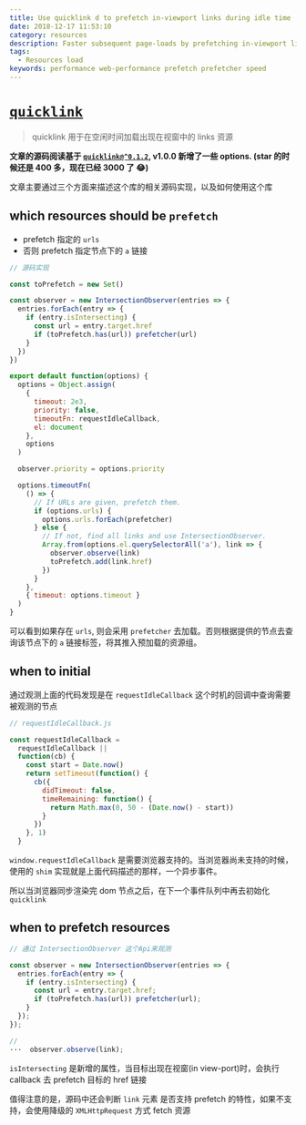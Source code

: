 ```yaml
---
title: Use quicklink d to prefetch in-viewport links during idle time
date: 2018-12-17 11:53:10
category: resources
description: Faster subsequent page-loads by prefetching in-viewport links during idle time
tags:
  - Resources load
keywords: performance web-performance prefetch prefetcher speed
---
```


<!-- [[toc]] -->

# [`quicklink`](https://github.com/GoogleChromeLabs/quicklink)

> quicklink 用于在空闲时间加载出现在视窗中的 links 资源

**文章的源码阅读基于 [`quicklink@^0.1.2`](https://github.com/GoogleChromeLabs/quicklink/tree/0.1.2), v1.0.0 新增了一些 options. (star 的时候还是 400 多，现在已经 3000 了 😂)**

文章主要通过三个方面来描述这个库的相关源码实现，以及如何使用这个库

## which resources should be `prefetch`

- prefetch 指定的 `urls`
- 否则 prefetch 指定节点下的 `a` 链接

```js
// 源码实现

const toPrefetch = new Set()

const observer = new IntersectionObserver(entries => {
  entries.forEach(entry => {
    if (entry.isIntersecting) {
      const url = entry.target.href
      if (toPrefetch.has(url)) prefetcher(url)
    }
  })
})

export default function(options) {
  options = Object.assign(
    {
      timeout: 2e3,
      priority: false,
      timeoutFn: requestIdleCallback,
      el: document
    },
    options
  )

  observer.priority = options.priority

  options.timeoutFn(
    () => {
      // If URLs are given, prefetch them.
      if (options.urls) {
        options.urls.forEach(prefetcher)
      } else {
        // If not, find all links and use IntersectionObserver.
        Array.from(options.el.querySelectorAll('a'), link => {
          observer.observe(link)
          toPrefetch.add(link.href)
        })
      }
    },
    { timeout: options.timeout }
  )
}
```

可以看到如果存在 `urls`, 则会采用 `prefetcher` 去加载。否则根据提供的节点去查询该节点下的 `a` 链接标签，将其推入预加载的资源组。

## when to initial

通过观测上面的代码发现是在 `requestIdleCallback` 这个时机的回调中查询需要被观测的节点

```js
// requestIdleCallback.js

const requestIdleCallback =
  requestIdleCallback ||
  function(cb) {
    const start = Date.now()
    return setTimeout(function() {
      cb({
        didTimeout: false,
        timeRemaining: function() {
          return Math.max(0, 50 - (Date.now() - start))
        }
      })
    }, 1)
  }
```

`window.requestIdleCallback` 是需要浏览器支持的。当浏览器尚未支持的时候，使用的 `shim` 实现就是上面代码描述的那样，一个异步事件。

所以当浏览器同步渲染完 dom 节点之后，在下一个事件队列中再去初始化 `quicklink`

## when to prefetch resources

```js
// 通过 IntersectionObserver 这个Api来观测

const observer = new IntersectionObserver(entries => {
  entries.forEach(entry => {
    if (entry.isIntersecting) {
      const url = entry.target.href;
      if (toPrefetch.has(url)) prefetcher(url);
    }
  });
});

//
···  observer.observe(link);
```

`isIntersecting` 是新增的属性，当目标出现在视窗(in view-port)时，会执行 callback 去 prefetch 目标的 href 链接

值得注意的是，源码中还会判断 `link` 元素 是否支持 prefetch 的特性，如果不支持，会使用降级的 `XMLHttpRequest` 方式 fetch 资源

<!-- https://github.com/GoogleChromeLabs/quicklink -->
<!-- https://w3c.github.io/IntersectionObserver/#intersection-observer-private-slots -->
<!-- http://www.ruanyifeng.com/blog/2016/11/intersectionobserver_api.html -->
